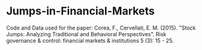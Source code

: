 # Jumps-in-Financial-Markets
Code and Data used for the paper:
Corea, F., Cervellati, E. M. (2015). "Stock Jumps: Analyzing Traditional and Behavioral Perspectives". Risk governance &
control: financial markets & institutions 5 (3): 15 - 25.
